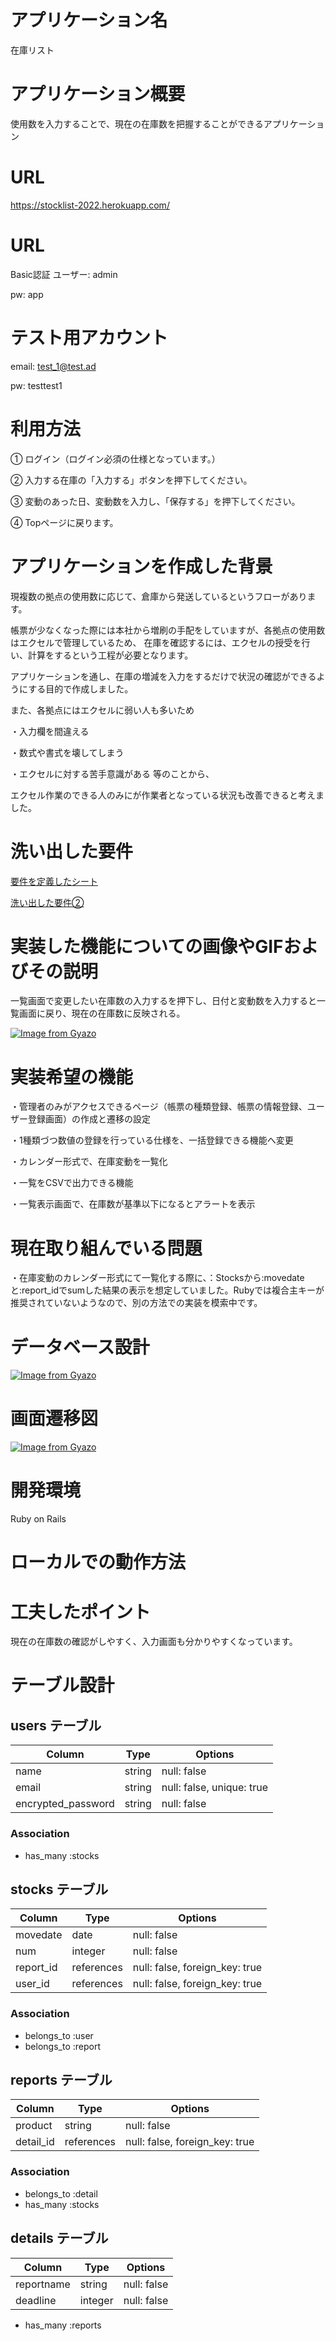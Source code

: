 # アプリケーション名
在庫リスト

# アプリケーション概要
使用数を入力することで、現在の在庫数を把握することができるアプリケーション

# URL
https://stocklist-2022.herokuapp.com/

# URL
Basic認証
ユーザー:
admin

pw:
app

# テスト用アカウント
email:
test_1@test.ad

pw:
testtest1

# 利用方法
① ログイン（ログイン必須の仕様となっています。）

② 入力する在庫の「入力する」ボタンを押下してください。

③ 変動のあった日、変動数を入力し、「保存する」を押下してください。

④ Topページに戻ります。

# アプリケーションを作成した背景
現複数の拠点の使用数に応じて、倉庫から発送しているというフローがあります。

帳票が少なくなった際には本社から増刷の手配をしていますが、各拠点の使用数はエクセルで管理しているため、
在庫を確認するには、エクセルの授受を行い、計算をするという工程が必要となります。

アプリケーションを通し、在庫の増減を入力をするだけで状況の確認ができるようにする目的で作成しました。

また、各拠点にはエクセルに弱い人も多いため

・入力欄を間違える

・数式や書式を壊してしまう

・エクセルに対する苦手意識がある 等のことから、

エクセル作業のできる人のみにが作業者となっている状況も改善できると考えました。

# 洗い出した要件
[要件を定義したシート](https://docs.google.com/spreadsheets/d/12HZikHPaOe1PTmnx8pEd-tpG2kAiMrl2KpEyROhfkZw/edit?usp=sharing)

[洗い出した要件②](https://docs.google.com/presentation/d/1YsgQMyQqlUw5o7HtIiUWMPlc3ExAU4r7tj6sSn7eVWM/edit?usp=sharing)

# 実装した機能についての画像やGIFおよびその説明

一覧画面で変更したい在庫数の入力するを押下し、日付と変動数を入力すると一覧画面に戻り、現在の在庫数に反映される。

[![Image from Gyazo](https://i.gyazo.com/0c92951471c091d6143309591231c8e9.gif)](https://gyazo.com/0c92951471c091d6143309591231c8e9)


# 実装希望の機能
・管理者のみがアクセスできるページ（帳票の種類登録、帳票の情報登録、ユーザー登録画面）の作成と遷移の設定

・1種類づつ数値の登録を行っている仕様を、一括登録できる機能へ変更

・カレンダー形式で、在庫変動を一覧化

・一覧をCSVで出力できる機能

・一覧表示画面で、在庫数が基準以下になるとアラートを表示


# 現在取り組んでいる問題
・在庫変動のカレンダー形式にて一覧化する際に、：Stocksから:movedateと:report_idでsumした結果の表示を想定していました。Rubyでは複合主キーが推奨されていないようなので、別の方法での実装を模索中です。

# データベース設計
[![Image from Gyazo](https://i.gyazo.com/38df394e8d033f20322317a77fe84a39.png)](https://gyazo.com/38df394e8d033f20322317a77fe84a39)

# 画面遷移図
[![Image from Gyazo](https://i.gyazo.com/4374c898ab577a9ca6a307d24eaf6f3f.png)](https://gyazo.com/4374c898ab577a9ca6a307d24eaf6f3f)


# 開発環境
Ruby on Rails

# ローカルでの動作方法


# 工夫したポイント
現在の在庫数の確認がしやすく、入力画面も分かりやすくなっています。


# テーブル設計
## users テーブル
| Column              | Type    | Options                    |
| ------------------- | ------- | -------------------------- |
| name                | string  | null: false                |
| email               | string  | null: false, unique: true  |
| encrypted_password  | string  | null: false                |

### Association
- has_many :stocks

## stocks テーブル
| Column              | Type       | Options                        |
| ------------------- | ---------- | ------------------------------ |
| movedate            | date       | null: false                    |
| num                 | integer    | null: false                    |
| report_id           | references | null: false, foreign_key: true |
| user_id             | references | null: false, foreign_key: true |

### Association
- belongs_to :user
- belongs_to :report

## reports テーブル
| Column              | Type       | Options                        |
| ------------------- | ---------- | ------------------------------ |
| product             | string     | null: false                    |
| detail_id           | references | null: false, foreign_key: true |

### Association
- belongs_to :detail
- has_many :stocks

## details テーブル
| Column              | Type    | Options          |
| ------------------- | ------- | ---------------- |
| reportname          | string  | null: false      |
| deadline            | integer | null: false      |
- has_many :reports
